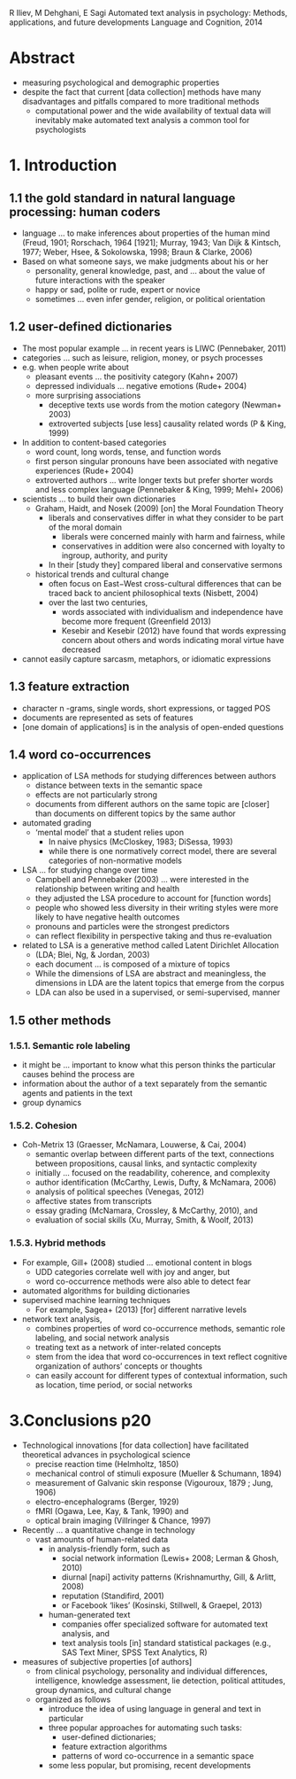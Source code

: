 R Iliev, M Dehghani, E Sagi
Automated text analysis in psychology:
  Methods, applications, and future developments
Language and Cognition, 2014

# Abstract

* measuring psychological and demographic properties
* despite the fact that current [data collection] methods have many
  disadvantages and pitfalls compared to more traditional methods
  * computational power and the wide availability of textual data will
    inevitably make automated text analysis a common tool for psychologists

# 1. Introduction

## 1.1 the gold standard in natural language processing: human coders

* language ... to make inferences about properties of the human mind
  (Freud, 1901; Rorschach, 1964 [1921]; Murray, 1943; Van Dijk & Kintsch, 1977;
  Weber, Hsee, & Sokolowska, 1998; Braun & Clarke, 2006)
* Based on what someone says, we make judgments about his or her
  * personality, general knowledge, past, and ... about the value of future
    interactions with the speaker
  * happy or sad, polite or rude, expert or novice
  * sometimes ... even infer gender, religion, or political orientation

## 1.2 user-defined dictionaries

* The most popular example ... in recent years is LIWC (Pennebaker, 2011)
* categories ... such as leisure, religion, money, or psych processes
* e.g. when people write about
  * pleasant events ... the positivity category (Kahn+ 2007)
  * depressed individuals ... negative emotions (Rude+ 2004)
  * more surprising associations
    * deceptive texts use words from the motion category (Newman+ 2003)
    * extroverted subjects [use less] causality related words (P & King, 1999)
* In addition to content-based categories
  * word count, long words, tense, and function words
  * first person singular pronouns have been associated with negative
    experiences (Rude+ 2004)
  * extroverted authors ... write longer texts but prefer shorter words and
    less complex language (Pennebaker & King, 1999; Mehl+ 2006)
* scientists ... to build their own dictionaries
  * Graham, Haidt, and Nosek (2009) [on] the Moral Foundation Theory
    * liberals and conservatives differ in
      what they consider to be part of the moral domain
      * liberals were concerned mainly with harm and fairness, while
      * conservatives in addition were also concerned with loyalty to ingroup,
        authority, and purity
    * In their [study they] compared liberal and conservative sermons
  * historical trends and cultural change
    * often focus on East−West cross-cultural differences that
      can be traced back to ancient philosophical texts (Nisbett, 2004)
    * over the last two centuries,
      * words associated with individualism and independence have become more
        frequent (Greenfield 2013)
      * Kesebir and Kesebir (2012) have found that words expressing concern
        about others and words indicating moral virtue have decreased
* cannot easily capture sarcasm, metaphors, or idiomatic expressions

## 1.3 feature extraction

* character n -grams, single words, short expressions, or tagged POS
* documents are represented as sets of features
* [one domain of applications] is in the analysis of open-ended questions

## 1.4 word co-occurrences

* application of LSA methods for studying differences between authors
  * distance between texts in the semantic space
  * effects are not particularly strong
  * documents from different authors on the same topic are [closer] than
    documents on different topics by the same author
* automated grading
  * ‘mental model’ that a student relies upon
    * In naive physics (McCloskey, 1983; DiSessa, 1993)
    * while there is one normatively correct model, there are several
      categories of non-normative models
* LSA ... for studying change over time
  * Campbell and Pennebaker (2003) ... were interested in the relationship
    between writing and health
  * they adjusted the LSA procedure to account for [function words]
  * people who showed less diversity in their writing styles were more likely
    to have negative health outcomes
  * pronouns and particles were the strongest predictors
  * can reflect flexibility in perspective taking and thus re-evaluation
* related to LSA is a generative method called Latent Dirichlet Allocation
  * (LDA; Blei, Ng, & Jordan, 2003)
  * each document ... is composed of a mixture of topics
  * While the dimensions of LSA are abstract and meaningless, the
    dimensions in LDA are the latent topics that emerge from the corpus
  * LDA can also be used in a supervised, or semi-supervised, manner

## 1.5 other methods

### 1.5.1. Semantic role labeling

* it might be ... important to know what this person thinks the particular
  causes behind the process are
* information about the author of a text separately from the semantic agents
  and patients in the text
* group dynamics

### 1.5.2. Cohesion

* Coh-Metrix 13 (Graesser, McNamara, Louwerse, & Cai, 2004)
  * semantic overlap between different parts of the text,
    connections between propositions, causal links, and syntactic complexity
  * initially ... focused on the readability, coherence, and complexity
  * author identification (McCarthy, Lewis, Dufty, & McNamara, 2006)
  * analysis of political speeches (Venegas, 2012)
  * affective states from transcripts
  * essay grading (McNamara, Crossley, & McCarthy, 2010), and
  * evaluation of social skills (Xu, Murray, Smith, & Woolf, 2013)

### 1.5.3. Hybrid methods

* For example, Gill+ (2008) studied ... emotional content in blogs
  * UDD categories correlate well with joy and anger, but
  * word co-occurrence methods were also able to detect fear
* automated algorithms for building dictionaries
* supervised machine learning techniques
  * For example, Sagea+ (2013) [for] different narrative levels
* network text analysis,
  * combines properties of word co-occurrence methods, semantic role labeling,
    and social network analysis
  * treating text as a network of inter-related concepts
  * stem from the idea that word co-occurrences in text reflect cognitive
    organization of authors’ concepts or thoughts
  * can easily account for different types of contextual information, such as
    location, time period, or social networks

# 3.Conclusions p20

* Technological innovations [for data collection] have facilitated
  theoretical advances in psychological science
  * precise reaction time (Helmholtz, 1850)
  * mechanical control of stimuli exposure (Mueller & Schumann, 1894)
  * measurement of Galvanic skin response (Vigouroux, 1879 ; Jung, 1906)
  * electro-encephalograms (Berger, 1929)
  * fMRI (Ogawa, Lee, Kay, & Tank, 1990) and
  * optical brain imaging (Villringer & Chance, 1997)
* Recently ... a quantitative change in technology
  * vast amounts of human-related data
    * in analysis-friendly form, such as
      * social network information (Lewis+ 2008; Lerman & Ghosh, 2010)
      * diurnal [napi] activity patterns (Krishnamurthy, Gill, & Arlitt, 2008)
      * reputation (Standifird, 2001)
      * or Facebook ‘likes’ (Kosinski, Stillwell, & Graepel, 2013)
    * human-generated text
      * companies offer specialized software for automated text analysis, and
      * text analysis tools [in] standard statistical packages
        (e.g., SAS Text Miner, SPSS Text Analytics, R)
* measures of subjective properties [of authors]
  * from clinical psychology, personality and individual differences,
    intelligence, knowledge assessment, lie detection, political attitudes,
    group dynamics, and cultural change
  * organized as follows
    * introduce the idea of using language in general and text in particular
    * three popular approaches for automating such tasks:
      * user-defined dictionaries;
      * feature extraction algorithms
      * patterns of word co-occurrence in a semantic space
    * some less popular, but promising, recent developments
